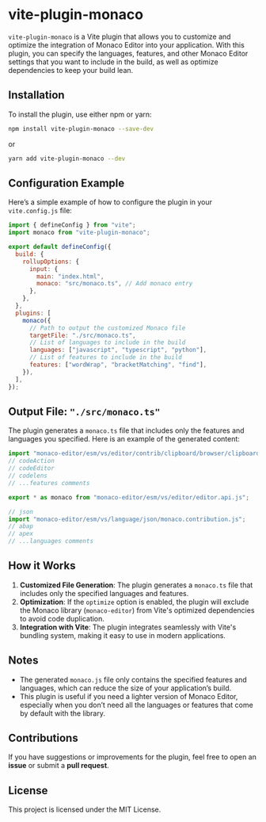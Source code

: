# vite-plugin-monaco

`vite-plugin-monaco` is a Vite plugin that allows you to customize and optimize the integration of Monaco Editor into your application. With this plugin, you can specify the languages, features, and other Monaco Editor settings that you want to include in the build, as well as optimize dependencies to keep your build lean.

## Installation

To install the plugin, use either npm or yarn:

```sh
npm install vite-plugin-monaco --save-dev
```

or

```sh
yarn add vite-plugin-monaco --dev
```

## Configuration Example

Here’s a simple example of how to configure the plugin in your `vite.config.js` file:

```js
import { defineConfig } from "vite";
import monaco from "vite-plugin-monaco";

export default defineConfig({
  build: {
    rollupOptions: {
      input: {
        main: "index.html",
        monaco: "src/monaco.ts", // Add monaco entry
      },
    },
  },
  plugins: [
    monaco({
      // Path to output the customized Monaco file
      targetFile: "./src/monaco.ts",
      // List of languages to include in the build
      languages: ["javascript", "typescript", "python"],
      // List of features to include in the build
      features: ["wordWrap", "bracketMatching", "find"],
    }),
  ],
});
```

## Output File: `"./src/monaco.ts"`

The plugin generates a `monaco.ts` file that includes only the features and languages you specified. Here is an example of the generated content:

```ts
import "monaco-editor/esm/vs/editor/contrib/clipboard/browser/clipboard.js";
// codeAction
// codeEditor
// codelens
// ...features comments

export * as monaco from "monaco-editor/esm/vs/editor/editor.api.js";

// json
import "monaco-editor/esm/vs/language/json/monaco.contribution.js";
// abap
// apex
// ...languages comments
```

## How it Works

1. **Customized File Generation**: The plugin generates a `monaco.ts` file that includes only the specified languages and features.
2. **Optimization**: If the `optimize` option is enabled, the plugin will exclude the Monaco library (`monaco-editor`) from Vite's optimized dependencies to avoid code duplication.
3. **Integration with Vite**: The plugin integrates seamlessly with Vite's bundling system, making it easy to use in modern applications.

## Notes

- The generated `monaco.js` file only contains the specified features and languages, which can reduce the size of your application’s build.
- This plugin is useful if you need a lighter version of Monaco Editor, especially when you don’t need all the languages or features that come by default with the library.

## Contributions

If you have suggestions or improvements for the plugin, feel free to open an **issue** or submit a **pull request**.

## License

This project is licensed under the MIT License.
